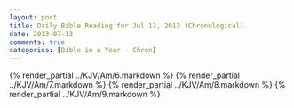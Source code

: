 ```yaml
---
layout: post
title: Daily Bible Reading for Jul 13, 2013 (Chronological)
date: 2013-07-13
comments: true
categories: [Bible in a Year - Chron]
---
```

{% render_partial ../KJV/Am/6.markdown %}
{% render_partial ../KJV/Am/7.markdown %}
{% render_partial ../KJV/Am/8.markdown %}
{% render_partial ../KJV/Am/9.markdown %}
